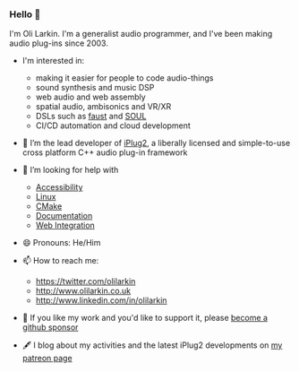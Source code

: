 ### Hello 👋

I'm Oli Larkin. I'm a generalist audio programmer, and I've been making audio plug-ins since 2003. 

- I'm interested in:
  - making it easier for people to code audio-things
  - sound synthesis and music DSP
  - web audio and web assembly
  - spatial audio, ambisonics and VR/XR
  - DSLs such as [faust](http://faust.grame.fr) and [SOUL](https://soul.dev)
  - CI/CD automation and cloud development

- 🔭 I’m the lead developer of [iPlug2](https://iPlug2.github.io), a liberally licensed and simple-to-use cross platform C++ audio plug-in framework

- 🤔 I’m looking for help with 
  - [Accessibility](https://github.com/iPlug2/iPlug2/issues/671)
  - [Linux](https://github.com/iPlug2/iPlug2/issues/105)
  - [CMake](https://github.com/iPlug2/iPlug2/issues/39)
  - [Documentation](https://github.com/iPlug2/iPlug2/issues/470)
  - [Web Integration](https://github.com/iPlug2/iPlug2/issues/229)
  
- 😄 Pronouns: He/Him

- 📫 How to reach me:
  - https://twitter.com/olilarkin
  - http://www.olilarkin.co.uk
  - http://www.linkedin.com/in/olilarkin

- 🤑 If you like my work and you'd like to support it, please [become a github sponsor](https://github.com/sponsors/olilarkin)

- 🖋 I blog about my activities and the latest iPlug2 developments on [my patreon page](https://www.patreon.com/olilarkin)
